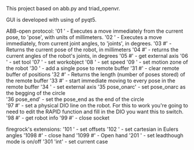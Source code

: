 This project based on abb.py and triad_openvr.

GUI is developed with using of pyqt5.

ABB-open protocol:
'01 ' - Executes a move immediately from the current pose, to 'pose', with units of millimeters.
'02 ' - Executes a move immediately, from current joint angles, to 'joints', in degrees. 
'03 #' - Returns the current pose of the robot, in millimeters 
'04 #' - returns the current angles of the robot's joints, in degrees
'05 #' - get external axis
'06 ' - set tool
'07 ' - set workobject
'08 ' - set speed
'09 ' - set motion zone of the robot
'30 ' - add a single pose to remote buffer
'31 #' - clear remote buffer of positions
'32 #' - Returns the length (number of poses stored) of the remote buffer 
'33 #' - start immediate moving to every pose in the remote buffer
'34 ' - set external axis
'35 pose_onarc' - set pose_onarc as the begging of the circle  
'36 pose_end' - set the pose_end as the end of the circle  
'97 #' - set a physical DIO line on the robot. For this to work you're going to need to edit the RAPID function and fill in the DIO you want this to switch.         
'98 #' - get robot info
'99 #' - close socket

firegrock's extensions:
'101 ' - set offsets
'102 ' - set cartesian in Eulers angles
'1098 #' - close hand
'1099 #' - Open hand
'201 ' - set leadthough mode is on/off
'301 'int' - set current case